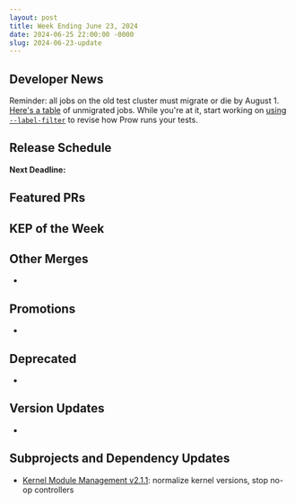 ```yaml
---
layout: post
title: Week Ending June 23, 2024
date: 2024-06-25 22:00:00 -0000
slug: 2024-06-23-update
---
```


## Developer News

Reminder: all jobs on the old test cluster must migrate or die by August 1.  [Here's a table](https://github.com/kubernetes/test-infra/blob/master/docs/job-migration-todo.md) of unmigrated jobs.  While you're at it, start working on [using `--label-filter`](https://groups.google.com/a/kubernetes.io/g/dev/c/uBP23XSbypo) to revise how Prow runs your tests.

## Release Schedule

**Next Deadline:**


## Featured PRs


## KEP of the Week


## Other Merges

*

## Promotions

*

## Deprecated

*

## Version Updates

*

## Subprojects and Dependency Updates

* [Kernel Module Management v2.1.1](https://github.com/kubernetes-sigs/kernel-module-management/releases/tag/v2.1.1): normalize kernel versions, stop no-op controllers
